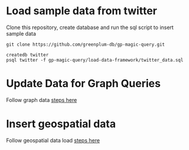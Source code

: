 # Load sample data from twitter

Clone this repository, create database and run the sql script to insert sample data

```
git clone https://github.com/greenplum-db/gp-magic-query.git

createdb twitter
psql twitter -f gp-magic-query/load-data-framework/twitter_data.sql
```

# Update Data for Graph Queries
Follow graph data [steps here](https://github.com/greenplum-db/gp-magic-query/blob/master/load-data-framework/updates_for_graph.sql)

# Insert geospatial data
Follow geospatial data load [steps here](https://github.com/greenplum-db/gp-magic-query/blob/master/load-data-framework/load_geo_usstates.md)
